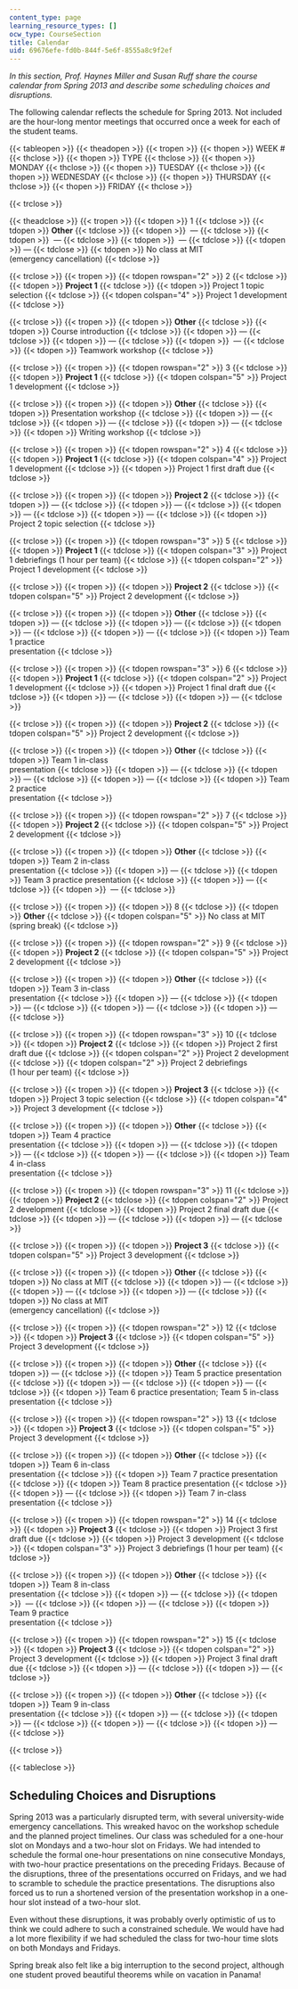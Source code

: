 ```yaml
---
content_type: page
learning_resource_types: []
ocw_type: CourseSection
title: Calendar
uid: 69676efe-fd0b-844f-5e6f-8555a8c9f2ef
---
```


_In this section, Prof. Haynes Miller and Susan Ruff share the course calendar from Spring 2013 and describe some scheduling choices and disruptions._

The following calendar reflects the schedule for Spring 2013. Not included are the hour-long mentor meetings that occurred once a week for each of the student teams.

{{< tableopen >}}
{{< theadopen >}}
{{< tropen >}}
{{< thopen >}}
WEEK #
{{< thclose >}}
{{< thopen >}}
TYPE
{{< thclose >}}
{{< thopen >}}
MONDAY
{{< thclose >}}
{{< thopen >}}
TUESDAY
{{< thclose >}}
{{< thopen >}}
WEDNESDAY
{{< thclose >}}
{{< thopen >}}
THURSDAY
{{< thclose >}}
{{< thopen >}}
FRIDAY
{{< thclose >}}

{{< trclose >}}

{{< theadclose >}}
{{< tropen >}}
{{< tdopen >}}
1
{{< tdclose >}}
{{< tdopen >}}
**Other**
{{< tdclose >}}
{{< tdopen >}}
 —
{{< tdclose >}}
{{< tdopen >}}
 —
{{< tdclose >}}
{{< tdopen >}}
 —
{{< tdclose >}}
{{< tdopen >}}
—
{{< tdclose >}}
{{< tdopen >}}
No class at MIT  
(emergency cancellation)
{{< tdclose >}}

{{< trclose >}}
{{< tropen >}}
{{< tdopen rowspan="2" >}}
2
{{< tdclose >}}
{{< tdopen >}}
**Project 1**
{{< tdclose >}}
{{< tdopen >}}
Project 1 topic selection
{{< tdclose >}}
{{< tdopen colspan="4" >}}
Project 1 development
{{< tdclose >}}

{{< trclose >}}
{{< tropen >}}
{{< tdopen >}}
**Other**
{{< tdclose >}}
{{< tdopen >}}
Course introduction
{{< tdclose >}}
{{< tdopen >}}
—
{{< tdclose >}}
{{< tdopen >}}
—
{{< tdclose >}}
{{< tdopen >}}
 —
{{< tdclose >}}
{{< tdopen >}}
Teamwork workshop
{{< tdclose >}}

{{< trclose >}}
{{< tropen >}}
{{< tdopen rowspan="2" >}}
3
{{< tdclose >}}
{{< tdopen >}}
**Project 1**
{{< tdclose >}}
{{< tdopen colspan="5" >}}
Project 1 development
{{< tdclose >}}

{{< trclose >}}
{{< tropen >}}
{{< tdopen >}}
**Other**
{{< tdclose >}}
{{< tdopen >}}
Presentation workshop
{{< tdclose >}}
{{< tdopen >}}
—
{{< tdclose >}}
{{< tdopen >}}
—
{{< tdclose >}}
{{< tdopen >}}
—
{{< tdclose >}}
{{< tdopen >}}
Writing workshop
{{< tdclose >}}

{{< trclose >}}
{{< tropen >}}
{{< tdopen rowspan="2" >}}
4
{{< tdclose >}}
{{< tdopen >}}
**Project 1**
{{< tdclose >}}
{{< tdopen colspan="4" >}}
Project 1 development
{{< tdclose >}}
{{< tdopen >}}
Project 1 first draft due
{{< tdclose >}}

{{< trclose >}}
{{< tropen >}}
{{< tdopen >}}
**Project 2**
{{< tdclose >}}
{{< tdopen >}}
—
{{< tdclose >}}
{{< tdopen >}}
—
{{< tdclose >}}
{{< tdopen >}}
—
{{< tdclose >}}
{{< tdopen >}}
—
{{< tdclose >}}
{{< tdopen >}}
Project 2 topic selection
{{< tdclose >}}

{{< trclose >}}
{{< tropen >}}
{{< tdopen rowspan="3" >}}
5
{{< tdclose >}}
{{< tdopen >}}
**Project 1**
{{< tdclose >}}
{{< tdopen colspan="3" >}}
Project 1 debriefings (1 hour per team)
{{< tdclose >}}
{{< tdopen colspan="2" >}}
Project 1 development
{{< tdclose >}}

{{< trclose >}}
{{< tropen >}}
{{< tdopen >}}
**Project 2**
{{< tdclose >}}
{{< tdopen colspan="5" >}}
Project 2 development
{{< tdclose >}}

{{< trclose >}}
{{< tropen >}}
{{< tdopen >}}
**Other**
{{< tdclose >}}
{{< tdopen >}}
—
{{< tdclose >}}
{{< tdopen >}}
—
{{< tdclose >}}
{{< tdopen >}}
—
{{< tdclose >}}
{{< tdopen >}}
—
{{< tdclose >}}
{{< tdopen >}}
Team 1 practice  
presentation
{{< tdclose >}}

{{< trclose >}}
{{< tropen >}}
{{< tdopen rowspan="3" >}}
6
{{< tdclose >}}
{{< tdopen >}}
**Project 1**
{{< tdclose >}}
{{< tdopen colspan="2" >}}
Project 1 development
{{< tdclose >}}
{{< tdopen >}}
Project 1 final draft due
{{< tdclose >}}
{{< tdopen >}}
—
{{< tdclose >}}
{{< tdopen >}}
—
{{< tdclose >}}

{{< trclose >}}
{{< tropen >}}
{{< tdopen >}}
**Project 2**
{{< tdclose >}}
{{< tdopen colspan="5" >}}
Project 2 development
{{< tdclose >}}

{{< trclose >}}
{{< tropen >}}
{{< tdopen >}}
**Other**
{{< tdclose >}}
{{< tdopen >}}
Team 1 in-class  
presentation
{{< tdclose >}}
{{< tdopen >}}
—
{{< tdclose >}}
{{< tdopen >}}
—
{{< tdclose >}}
{{< tdopen >}}
—
{{< tdclose >}}
{{< tdopen >}}
Team 2 practice  
presentation
{{< tdclose >}}

{{< trclose >}}
{{< tropen >}}
{{< tdopen rowspan="2" >}}
7
{{< tdclose >}}
{{< tdopen >}}
**Project 2**
{{< tdclose >}}
{{< tdopen colspan="5" >}}
Project 2 development
{{< tdclose >}}

{{< trclose >}}
{{< tropen >}}
{{< tdopen >}}
**Other**
{{< tdclose >}}
{{< tdopen >}}
Team 2 in-class  
presentation
{{< tdclose >}}
{{< tdopen >}}
—
{{< tdclose >}}
{{< tdopen >}}
Team 3 practice presentation
{{< tdclose >}}
{{< tdopen >}}
—
{{< tdclose >}}
{{< tdopen >}}
 —
{{< tdclose >}}

{{< trclose >}}
{{< tropen >}}
{{< tdopen >}}
8
{{< tdclose >}}
{{< tdopen >}}
**Other**
{{< tdclose >}}
{{< tdopen colspan="5" >}}
No class at MIT (spring break)
{{< tdclose >}}

{{< trclose >}}
{{< tropen >}}
{{< tdopen rowspan="2" >}}
9
{{< tdclose >}}
{{< tdopen >}}
**Project 2**
{{< tdclose >}}
{{< tdopen colspan="5" >}}
Project 2 development
{{< tdclose >}}

{{< trclose >}}
{{< tropen >}}
{{< tdopen >}}
**Other**
{{< tdclose >}}
{{< tdopen >}}
Team 3 in-class  
presentation
{{< tdclose >}}
{{< tdopen >}}
—
{{< tdclose >}}
{{< tdopen >}}
—
{{< tdclose >}}
{{< tdopen >}}
—
{{< tdclose >}}
{{< tdopen >}}
—
{{< tdclose >}}

{{< trclose >}}
{{< tropen >}}
{{< tdopen rowspan="3" >}}
10
{{< tdclose >}}
{{< tdopen >}}
**Project 2**
{{< tdclose >}}
{{< tdopen >}}
Project 2 first draft due
{{< tdclose >}}
{{< tdopen colspan="2" >}}
Project 2 development
{{< tdclose >}}
{{< tdopen colspan="2" >}}
Project 2 debriefings  
(1 hour per team)
{{< tdclose >}}

{{< trclose >}}
{{< tropen >}}
{{< tdopen >}}
**Project 3**
{{< tdclose >}}
{{< tdopen >}}
Project 3 topic selection
{{< tdclose >}}
{{< tdopen colspan="4" >}}
Project 3 development
{{< tdclose >}}

{{< trclose >}}
{{< tropen >}}
{{< tdopen >}}
**Other**
{{< tdclose >}}
{{< tdopen >}}
Team 4 practice  
presentation
{{< tdclose >}}
{{< tdopen >}}
—
{{< tdclose >}}
{{< tdopen >}}
—
{{< tdclose >}}
{{< tdopen >}}
—
{{< tdclose >}}
{{< tdopen >}}
Team 4 in-class  
presentation
{{< tdclose >}}

{{< trclose >}}
{{< tropen >}}
{{< tdopen rowspan="3" >}}
11
{{< tdclose >}}
{{< tdopen >}}
**Project 2**
{{< tdclose >}}
{{< tdopen colspan="2" >}}
Project 2 development
{{< tdclose >}}
{{< tdopen >}}
Project 2 final draft due
{{< tdclose >}}
{{< tdopen >}}
—
{{< tdclose >}}
{{< tdopen >}}
—
{{< tdclose >}}

{{< trclose >}}
{{< tropen >}}
{{< tdopen >}}
**Project 3**
{{< tdclose >}}
{{< tdopen colspan="5" >}}
Project 3 development
{{< tdclose >}}

{{< trclose >}}
{{< tropen >}}
{{< tdopen >}}
**Other**
{{< tdclose >}}
{{< tdopen >}}
No class at MIT
{{< tdclose >}}
{{< tdopen >}}
—
{{< tdclose >}}
{{< tdopen >}}
—
{{< tdclose >}}
{{< tdopen >}}
—
{{< tdclose >}}
{{< tdopen >}}
No class at MIT  
(emergency cancellation)
{{< tdclose >}}

{{< trclose >}}
{{< tropen >}}
{{< tdopen rowspan="2" >}}
12
{{< tdclose >}}
{{< tdopen >}}
**Project 3**
{{< tdclose >}}
{{< tdopen colspan="5" >}}
Project 3 development
{{< tdclose >}}

{{< trclose >}}
{{< tropen >}}
{{< tdopen >}}
**Other**
{{< tdclose >}}
{{< tdopen >}}
—
{{< tdclose >}}
{{< tdopen >}}
Team 5 practice presentation
{{< tdclose >}}
{{< tdopen >}}
—
{{< tdclose >}}
{{< tdopen >}}
—
{{< tdclose >}}
{{< tdopen >}}
Team 6 practice presentation; Team 5 in-class presentation
{{< tdclose >}}

{{< trclose >}}
{{< tropen >}}
{{< tdopen rowspan="2" >}}
13
{{< tdclose >}}
{{< tdopen >}}
**Project 3**
{{< tdclose >}}
{{< tdopen colspan="5" >}}
Project 3 development
{{< tdclose >}}

{{< trclose >}}
{{< tropen >}}
{{< tdopen >}}
**Other**
{{< tdclose >}}
{{< tdopen >}}
Team 6 in-class  
presentation
{{< tdclose >}}
{{< tdopen >}}
Team 7 practice presentation
{{< tdclose >}}
{{< tdopen >}}
Team 8 practice presentation
{{< tdclose >}}
{{< tdopen >}}
—
{{< tdclose >}}
{{< tdopen >}}
Team 7 in-class  
presentation
{{< tdclose >}}

{{< trclose >}}
{{< tropen >}}
{{< tdopen rowspan="2" >}}
14
{{< tdclose >}}
{{< tdopen >}}
**Project 3**
{{< tdclose >}}
{{< tdopen >}}
Project 3 first draft due
{{< tdclose >}}
{{< tdopen >}}
Project 3 development
{{< tdclose >}}
{{< tdopen colspan="3" >}}
Project 3 debriefings (1 hour per team)
{{< tdclose >}}

{{< trclose >}}
{{< tropen >}}
{{< tdopen >}}
**Other**
{{< tdclose >}}
{{< tdopen >}}
Team 8 in-class  
presentation
{{< tdclose >}}
{{< tdopen >}}
—
{{< tdclose >}}
{{< tdopen >}}
 —
{{< tdclose >}}
{{< tdopen >}}
—
{{< tdclose >}}
{{< tdopen >}}
Team 9 practice  
presentation
{{< tdclose >}}

{{< trclose >}}
{{< tropen >}}
{{< tdopen rowspan="2" >}}
15
{{< tdclose >}}
{{< tdopen >}}
**Project 3**
{{< tdclose >}}
{{< tdopen colspan="2" >}}
Project 3 development
{{< tdclose >}}
{{< tdopen >}}
Project 3 final draft due
{{< tdclose >}}
{{< tdopen >}}
—
{{< tdclose >}}
{{< tdopen >}}
—
{{< tdclose >}}

{{< trclose >}}
{{< tropen >}}
{{< tdopen >}}
**Other**
{{< tdclose >}}
{{< tdopen >}}
Team 9 in-class  
presentation
{{< tdclose >}}
{{< tdopen >}}
—
{{< tdclose >}}
{{< tdopen >}}
—
{{< tdclose >}}
{{< tdopen >}}
—
{{< tdclose >}}
{{< tdopen >}}
—
{{< tdclose >}}

{{< trclose >}}

{{< tableclose >}}

Scheduling Choices and Disruptions
----------------------------------

Spring 2013 was a particularly disrupted term, with several university-wide emergency cancellations. This wreaked havoc on the workshop schedule and the planned project timelines. Our class was scheduled for a one-hour slot on Mondays and a two-hour slot on Fridays. We had intended to schedule the formal one-hour presentations on nine consecutive Mondays, with two-hour practice presentations on the preceding Fridays. Because of the disruptions, three of the presentations occurred on Fridays, and we had to scramble to schedule the practice presentations. The disruptions also forced us to run a shortened version of the presentation workshop in a one-hour slot instead of a two-hour slot.

Even without these disruptions, it was probably overly optimistic of us to think we could adhere to such a constrained schedule. We would have had a lot more flexibility if we had scheduled the class for two-hour time slots on both Mondays and Fridays.

Spring break also felt like a big interruption to the second project, although one student proved beautiful theorems while on vacation in Panama!